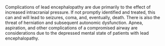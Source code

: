 Complications of lead encephalopathy are due primarily to the effect of increased intracranial pressure. If not promptly identified and treated, this can and will lead to seizures, coma, and, eventually, death. There is also the threat of herniation and subsequent autonomic dysfunction. Apnea, aspiration, and other complications of a compromised airway are considerations due to the depressed mental state of patients with lead encephalopathy.